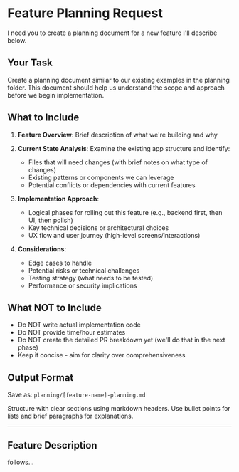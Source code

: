 # Feature Planning Request

I need you to create a planning document for a new feature I'll describe below.

## Your Task

Create a planning document similar to our existing examples in the planning folder. This document should help us understand the scope and approach before we begin implementation.

## What to Include

1. **Feature Overview**: Brief description of what we're building and why
2. **Current State Analysis**: Examine the existing app structure and identify:
   - Files that will need changes (with brief notes on what type of changes)
   - Existing patterns or components we can leverage
   - Potential conflicts or dependencies with current features

3. **Implementation Approach**:
   - Logical phases for rolling out this feature (e.g., backend first, then UI, then polish)
   - Key technical decisions or architectural choices
   - UX flow and user journey (high-level screens/interactions)

4. **Considerations**:
   - Edge cases to handle
   - Potential risks or technical challenges
   - Testing strategy (what needs to be tested)
   - Performance or security implications

## What NOT to Include

- Do NOT write actual implementation code
- Do NOT provide time/hour estimates
- Do NOT create the detailed PR breakdown yet (we'll do that in the next phase)
- Keep it concise - aim for clarity over comprehensiveness

## Output Format

Save as: `planning/[feature-name]-planning.md`

Structure with clear sections using markdown headers. Use bullet points for lists and brief paragraphs for explanations.

---

## Feature Description
follows...
